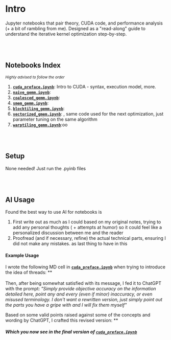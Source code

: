 # Intro
Jupyter notebooks that pair theory, CUDA code, and performance analysis (+ a bit of rambling from me). Designed as a "read-along" guide to understand the iterative kernel optimization step-by-step.

<br><br>
## Notebooks Index
<sub>*Highly advised to follow the order*</sub>

1. [**`cuda_preface.ipynb`**](cuda_preface.ipynb): Intro to CUDA - syntax, execution model, more.
2. [**`naive_gemm.ipynb`**](naive_gemm.ipynb): 
2. [**`coalesced_gemm.ipynb`**](coalesced_gemm.ipynb): 
3. [**`smem_gemm.ipynb`**](smem_gemm.ipynb): 
4. [**`blocktiling_gemm.ipynb`**](blocktiling_gemm.ipynb): 
5. [**`vectorized_gmem.ipynb`**](vectorized_gmem.ipynb): , same code used for the next optimization, just parameter tuning on the same algorithm
6. [**`warptiling_gemm.ipynb`**](warptiling_gemm.ipynb):oo

<br><br>
## Setup
None needed! Just run the .pyinb files

<br><br>
## AI Usage
Found the best way to use AI for notebooks is
1. First write out as much as I could based on my original notes, trying to add any personal thoughts ( + attempts at humor) so it could feel like a personalized discussion between me and the reader
2. Proofread (and if necessary, refine) the actual technical parts, ensuring I did not make any mistakes. as last thing to have in this
#### Example Usage
I wrote the following MD cell in [**`cuda_preface.ipynb`**](cuda_preface.ipynb) when trying to introduce the idea of threads: ** <br><br>
Then, after being somewhat satisfied with its message, I fed it to ChatGPT with the prompt: *"Simply provide objective accuracy on the information detailed here, point any and every (even if minor) inaccuracy, or even misused terminology. I don't want a rewritten version, just simply point out the parts you have a gripe with and I will fix them myself"*

Based on some valid points raised against some of the concepts and wording by ChatGPT, I crafted this revised version: **
#####  Which you now see in the final version of [**`cuda_preface.ipynb`**](cuda_preface.ipynb)